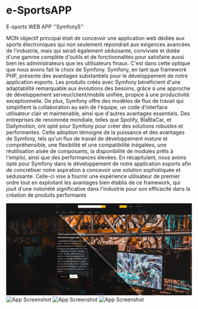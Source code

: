 # e-SportsAPP
 E-sports WEB APP ''Symfony5''
  
MON objectif principal était de concevoir une application web dédiée aux 
sports électroniques qui non seulement répondrait aux exigences avancées 
de l'industrie, mais qui serait également séduisante, conviviale et dotée d'une 
gamme complète d'outils et de fonctionnalités pour satisfaire aussi bien les 
administrateurs que les utilisateurs finaux. C'est dans cette optique que nous 
avons fait le choix de Symfony.
Symfony, en tant que framework PHP, présente des avantages substantiels 
pour le développement de notre application esports. Les produits créés avec 
Symfony bénéficient d'une adaptabilité remarquable aux évolutions des 
besoins, grâce à une approche de développement serveur/client/mobile 
unifiée, propice à une productivité exceptionnelle. De plus, Symfony offre des 
modèles de flux de travail qui simplifient la collaboration au sein de l'équipe, 
un code d'interface utilisateur clair et maintenable, ainsi que d'autres 
avantages essentiels.
Des entreprises de renommée mondiale, telles que Spotify, BlaBlaCar, et 
Dailymotion, ont opté pour Symfony pour créer des solutions robustes et 
performantes. Cette adoption témoigne de la puissance et des avantages de 
Symfony, tels qu'un flux de travail de développement mature et 
compréhensible, une flexibilité et une compatibilité inégalées, une 
réutilisation aisée de composants, la disponibilité de modules prêts à 
l'emploi, ainsi que des performances élevées.
En récapitulant, nous avons opté pour Symfony dans le développement de 
notre application esports afin de concrétiser notre aspiration à concevoir une 
solution sophistiquée et séduisante. Celle-ci vise à fournir une expérience 
utilisateur de premier ordre tout en exploitant les avantages bien établis de 
ce framework, qui jouit d'une notoriété significative dans l'industrie pour son 
efficacité dans la création de produits performants

![App Screenshot](./capture/ACCUEIL.png)
![App Screenshot](./images/app_screenshot2.png)
![App Screenshot](./images/app_screenshot3.png)
![App Screenshot](./images/app_screenshot4.png)
